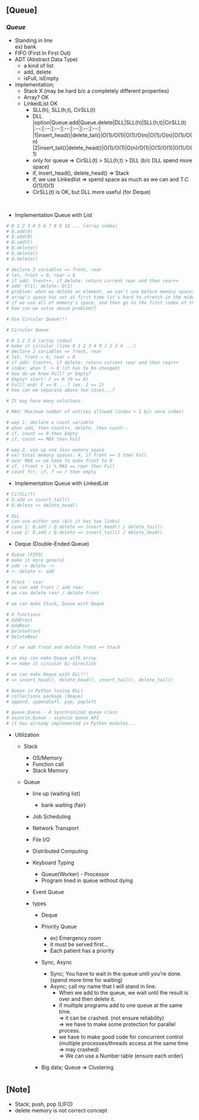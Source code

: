 ## [Queue]

### _Queue_

- Standing in line <br/>
  ex) bank
- FIFO (First In First Out)
- ADT (Abstract Data Type)
  - a kind of list
  - add, delete
  - isFull, isEmpty
- implementation;
  - Stack X (may be hard b/c a completely different properties)
  - Array? OK
  - LinkedList OK
    - SLL(h), SLL(h,t), CirSLL(t)
    - DLL
      |option|Queue.add|Queue.delete|DLL|SLL(h)|SLL(h,t)|CirSLL(t)
      |:--:|:--:|:--:|:--:|:--:|:--:|:--:|
      |1|insert_head()|delete_tail()|O(1)/O(1)|O(1)/O(n)|O(1)/O(n)|O(1)/O(n)
      |2|insert_tail()|delete_head()|O(1)/O(1)|O(n)/O(1)|O(1)/O(1)|O(1)/O(1)
    - only for queue => CirSLL(t) > SLL(h,t) > DLL (b/c DLL spend more space)
    - if, insert_head(), delete_head() => Stack
    - if, we use Linkedlist => spend space as much as we can and T.C O(1)/O(1)
    - CirSLL(t) is OK, but DLL more useful (for Deque)

<br/>

- Implementation Queue with List

```python
# 0 1 2 3 4 5 6 7 8 9 10 ... (array index)
# Q.add(A)
# Q.add(B)
# Q.add(C)
# Q.delete()
# Q.delete()
# Q.delete()

# declare 2 variables => front, rear
# let, front = 0, rear = 0
# if add: front++, if delete: return current rear and then rear++
# add: O(1), delete: O(1)
# problem: when we delete an element, we can't use before memory spaces
# array's space has set at first time (it's hard to stretch in the middle)
# if we use all of memory's space, and then go to the first index of the array => O(n)
# how can we solve above problem??

# Use Circular Queue!!!
```

```python
# Circular Queue

# 0 1 2 3 4 (array index)
# make it circular (like 0 1 2 3 4 0 1 2 3 4 ...)
# declare 2 variables => front, rear
# let, front = 0, rear = 0
# if add: front++, if delete: return current rear and then rear++
# index: when 5 -> 0 (it has to be changed)
# how do we know Full? or Empty?
# Empty? start: F == R (0 == 0)
# Full? end: F == R ...? (ex. 2 == 2)
# how can we separate above two cases...?

# It may have many solutions.

# MAX: Maximum number of entries allowed (index + 1 b/c zero index)

# way 1. declare a count variable
# when add, then count++, delete, then count--
# if, count == 0 then Empty
# if, count == MAX then Full

# way 2. use up one less memory space
# ex) total memory spaces: 4, if front == 3 then Full
# over MAX => we have to make front to 0
# if, (front + 1) % MAX == rear then Full
# count f/r, if, f == r then empty
```

- Implementation Queue with LinkedList

```python
# CirSLL(t)
# Q.add => insert_tail()
# Q.delete => delete_head()

# DLL
# can use either one (b/c it has two links)
# case 1: Q.add / Q.delete => insert_head() / delete_tail()
# case 2: Q.add / Q.delete => insert_tail() / delete_head()
```

- Deque (Double-Ended Queue)

```python
# Queue (FIFO)
# make it more general
# add -> delete ->
# <- delete <- add

# front - rear
# we can add front / add rear
# we can delete rear / delete front

# we can make Stack, Queue with Deque

# 4 functions
# AddFront
# AddRear
# DeleteFront
# DeleteRear

# if we add front and delete front => Stack

# we may can make Deque with array
# => make it circular bi-direction

# we can make Deque with DLL!!!
# => insert_head(), delete_head(), insert_tail(), delete_tail()

# Queue in Python (using DLL)
# collections package (deque)
# append, appendleft, pop, popleft

# queue.Queue - A synchronized queue class
# asyncio.Queue - asyncio queue API
# it has already implemented in Python modules...
```

- Utilization

  - Stack

    - OS/Memory
    - Function call
    - Stack Memory

  - Queue

    - line up (waiting list)
      - bank waiting (fair)
    - Job Scheduling
    - Network Transport
    - File I/O
    - Distributed Computing
    - Keyboard Typing
      - Queue(Worker) - Processor
      - Program lined in queue without dying
    - Event Queue
    - types

      - Deque
      - Priority Queue

        - ex) Emergency room
        - it must be served first...
        - Each patient has a priority

      - Sync, Async
        - Sync; You have to wait in the queue until you're done. (spend more time for waiting)
        - Async; call my name that I will stand in line.
          - When we add to the queue, we wait until the result is over and then delete it.
          - if multiple programs add to one queue at the same time. <br/>
            => it can be crashed. (not ensure reliability) <br/>
            => we have to make some protection for parallel process. <br/>
          - we have to make good code for concurrent control <br/>
            (multiple processes/threads access at the same time => may crashed) <br/>
            => We can use a Number table (ensure each order)
      - Big data; Queue => Clustering

#

## [Note]

- Stack; push, pop (LIFO)
- delete memory is not correct concept
